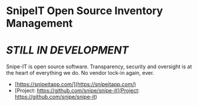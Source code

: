 # SnipeIT Open Source Inventory Management

# *STILL IN DEVELOPMENT*
Snipe-IT is open source software. Transparency, security and oversight is at the heart of everything we do. No vendor lock-in again, ever.
* [https://snipeitapp.com/](https://snipeitapp.com/)
* [Project: https://github.com/snipe/snipe-it](Project: https://github.com/snipe/snipe-it)

